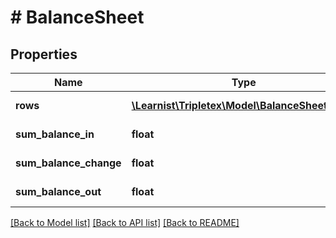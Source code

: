 # # BalanceSheet

## Properties

Name | Type | Description | Notes
------------ | ------------- | ------------- | -------------
**rows** | [**\Learnist\Tripletex\Model\BalanceSheetRow[]**](BalanceSheetRow.md) |  | [optional] [readonly]
**sum_balance_in** | **float** |  | [optional] [readonly]
**sum_balance_change** | **float** |  | [optional] [readonly]
**sum_balance_out** | **float** |  | [optional] [readonly]

[[Back to Model list]](../../README.md#models) [[Back to API list]](../../README.md#endpoints) [[Back to README]](../../README.md)
